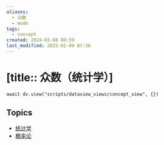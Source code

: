 ```yaml
---
aliases:
  - 众数
  - mode
tags:
  - concept
created: 2024-03-08 09:59
last_modified: 2025-01-09 07:36
---
```


# [title:: 众数（统计学）]

```dataviewjs
await dv.view("scripts/dataview_views/concept_view", {})
```

## Topics

- [统计学](_statistics_.md)
- [概率论](_probability_theory_.md)
